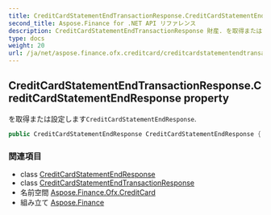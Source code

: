 ```yaml
---
title: CreditCardStatementEndTransactionResponse.CreditCardStatementEndResponse
second_title: Aspose.Finance for .NET API リファレンス
description: CreditCardStatementEndTransactionResponse 財産. を取得または設定しますCreditCardStatementEndResponse.
type: docs
weight: 20
url: /ja/net/aspose.finance.ofx.creditcard/creditcardstatementendtransactionresponse/creditcardstatementendresponse/
---
```

## CreditCardStatementEndTransactionResponse.CreditCardStatementEndResponse property

を取得または設定します`CreditCardStatementEndResponse`.

```csharp
public CreditCardStatementEndResponse CreditCardStatementEndResponse { get; set; }
```

### 関連項目

* class [CreditCardStatementEndResponse](../../creditcardstatementendresponse/)
* class [CreditCardStatementEndTransactionResponse](../)
* 名前空間 [Aspose.Finance.Ofx.CreditCard](../../creditcardstatementendtransactionresponse/)
* 組み立て [Aspose.Finance](../../../)


